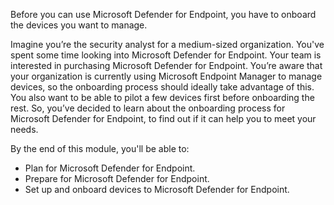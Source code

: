 Before you can use Microsoft Defender for Endpoint, you have to onboard the devices you want to manage. 

Imagine you’re the security analyst for a medium-sized organization. You've spent some time looking into Microsoft Defender for Endpoint. Your team is interested in purchasing Microsoft Defender for Endpoint. You’re aware that your organization is currently using Microsoft Endpoint Manager to manage devices, so the onboarding process should ideally take advantage of this. You also want to be able to pilot a few devices first before onboarding the rest. So, you’ve decided to learn about the onboarding process for Microsoft Defender for Endpoint, to find out if it can help you to meet your needs.

By the end of this module, you'll be able to:

- Plan for Microsoft Defender for Endpoint.
- Prepare for Microsoft Defender for Endpoint.
- Set up and onboard devices to Microsoft Defender for Endpoint.


